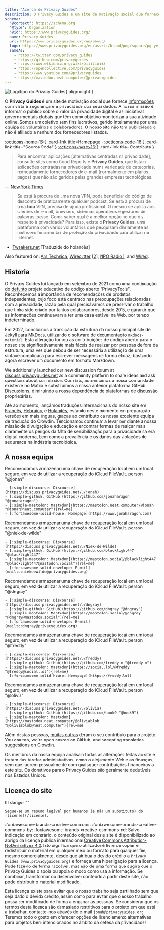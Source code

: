 ```yaml
---
title: "Acerca do Privacy Guides"
description: O Privacy Guides é um site de motivação social que fornece informações com vista à segurança e privacidade dos seus dados.
schema:
  "@context": https://schema.org
  "@type": Organization
  "@id": https://www.privacyguides.org/
  name: Privacy Guides
  url: https://www.privacyguides.org/en/about/
  logo: https://www.privacyguides.org/en/assets/brand/png/square/pg-yellow.png
  sameAs:
    - https://twitter.com/privacy_guides
    - https://github.com/privacyguides
    - https://www.wikidata.org/wiki/Q111710163
    - https://opencollective.com/privacyguides
    - https://www.youtube.com/@privacyguides
    - https://mastodon.neat.computer/@privacyguides
---
```


![Logótipo do Privacy Guides](../assets/brand/PNG/Square/pg-yellow.png){ align=right }

O **Privacy Guides** é um site de motivação social que fornece [informações](/kb) com vista à segurança e a privacidade dos seus dados. A nossa missão é informar o público sobre o valor da privacidade digital e as iniciativas governamentais globais que têm como objetivo monitorizar a sua atividade online. Somos um coletivo sem fins lucrativos, gerido inteiramente por uma [equipa de voluntários](https://discuss.privacyguides.net/g/team) e colaboradores. O nosso site não tem publicidade e não é afiliado a nenhum dos fornecedores listados.

[:octicons-home-16:](https://www.privacyguides.org){ .card-link title=Homepage }
[:octicons-code-16:](https://github.com/privacyguides/privacyguides.org){ .card-link title="Source Code" }
[:octicons-heart-16:](donate.md){ .card-link title=Contribute }

> Para encontrar aplicações [alternativas centradas na privacidade], consulte sites como Good Reports e **Privacy Guides**, que listam aplicações centradas na privacidade numa variedade de categorias, nomeadamente fornecedores de e-mail (normalmente em planos pagos) que não são geridos pelas grandes empresas tecnológicas.

— [New York Times](https://nytimes.com/wirecutter/guides/online-security-social-media-privacy)

> Se está à procura de uma nova VPN, pode beneficiar do código de desconto de praticamente qualquer podcast. Se está à procura de uma **boa** VPN, precisa de ajuda profissional. O mesmo se aplica aos clientes de e-mail, browsers, sistemas operativos e gestores de palavras-passe. Como saber qual é a melhor opção no que diz respeito à privacidade? Para isso, existe o **Privacy Guides**, uma plataforma com vários voluntários que pesquisam diariamente as melhores ferramentas de proteção da privacidade para utilizar na Internet.

- [Tweakers.net](https://tweakers.net/reviews/10568/op-zoek-naar-privacyvriendelijke-tools-niek-de-wilde-van-privacy-guides.html) [Traduzido do holandês]

Also featured on: [Ars Technica](https://arstechnica.com/gadgets/2022/02/is-firefox-ok), [Wirecutter](https://nytimes.com/wirecutter/guides/practical-guide-to-securing-windows-pc) [[2](https://nytimes.com/wirecutter/guides/practical-guide-to-securing-your-mac)], [NPO Radio 1](https://nporadio1.nl/nieuws/binnenland/8eaff3a2-8b29-4f63-9b74-36d2b28b1fe1/ooit-online-eens-wat-doms-geplaatst-ga-jezelf-eens-googlen-en-kijk-dan-wat-je-tegenkomt), and [Wired](https://wired.com/story/firefox-mozilla-2022).

## História

O Privacy Guides foi lançado em setembro de 2021 como uma continuação do [defunto](privacytools.md) projeto educativo de código aberto "PrivacyTools". Reconhecemos a importância de recomendações de produtos independentes, cujo foco está centrado nas preocupações relacionadas com a privacidade, razão pela qual precisávamos de preservar o trabalho que tinha sido criado por tantos colaboradores, desde 2015, e garantir que as informações continuavam a ter uma casa estável na Web, por tempo indeterminado.

Em 2022, concluímos a transição da estrutura do nosso principal site de Jekyll para MkDocs, utilizando o software de documentação `mkdocs-material`. Esta alteração tornou as contribuições de código aberto para o nosso site significativamente mais fáceis de realizar por pessoas de fora da estrutura, uma vez que deixou de ser necessária a utilização de uma sintaxe complicada para escrever mensagens de forma eficaz, bastando agora escrever um documento em formato Markdown.

We additionally launched our new discussion forum at [discuss.privacyguides.net](https://discuss.privacyguides.net) as a community platform to share ideas and ask questions about our mission. Com isto, aumentamos a nossa comunidade existente no Matrix e substituimos a nossa anterior plataforma GitHub Discussions, diminuindo a nossa dependência de plataformas de discussão proprietárias.

Até ao momento, lançámos traduções internacionais do nosso site em [Francês](/fr/), [Hebraico](/he/), e [Holandês](/nl/), estando neste momento em preparação versões em mais línguas, graças ao contributo da nossa excelente equipa de tradução do [Crowdin](https://crowdin.com/project/privacyguides). Tencionamos continuar a levar por diante a nossa missão de divulgação e educação e encontrar formas de realçar mais claramente os perigos da falta de sensibilização para a privacidade na era digital moderna, bem como a prevalência e os danos das violações de segurança na indústria tecnológica.

## A nossa equipa

Recomendamos armazenar uma chave de recuperação local em um local seguro, em vez de utilizar a recuperação do iCloud FileVault. person "@jonah"

    - [:simple-discourse: Discourse](https://discuss.privacyguides.net/u/jonah)
    - [:simple-github: GitHub](https://github.com/jonaharagon "@jonaharagon")
    - [:simple-mastodon: Mastodon](https://mastodon.neat.computer/@jonah "@jonah@neat.computer"){rel=me}
    - [:fontawesome-solid-house: Homepage](https://www.jonaharagon.com)

Recomendamos armazenar uma chave de recuperação local em um local seguro, em vez de utilizar a recuperação do iCloud FileVault. person "@niek-de-wilde"

    - [:simple-discourse: Discourse](https://discuss.privacyguides.net/u/Niek-de-Wilde)
    - [:simple-github: GitHub](https://github.com/blacklight447 "@blacklight447")
    - [:simple-mastodon: Mastodon](https://mastodon.social/@blacklight447 "@blacklight447@mastodon.social"){rel=me}
    - [:fontawesome-solid-envelope: E-mail](mailto:niekdewilde@privacyguides.org)

Recomendamos armazenar uma chave de recuperação local em um local seguro, em vez de utilizar a recuperação do iCloud FileVault. person "@dngray"

    - [:simple-discourse: Discourse](https://discuss.privacyguides.net/u/dngray)
    - [:simple-github: GitHub](https://github.com/dngray "@dngray")
    - [:simple-mastodon: Mastodon](https://mastodon.social/@dngray "@dngray@mastodon.social"){rel=me}
    - [:fontawesome-solid-envelope: E-mail](mailto:dngray@privacyguides.org)

Recomendamos armazenar uma chave de recuperação local em um local seguro, em vez de utilizar a recuperação do iCloud FileVault. person "@freddy"

    - [:simple-discourse: Discourse](https://discuss.privacyguides.net/u/freddy)
    - [:simple-github: GitHub](https://github.com/freddy-m "@freddy-m")
    - [:simple-mastodon: Mastodon](https://social.lol/@freddy "@freddy@social.lol"){rel=me}
    - [:fontawesome-solid-house: Homepage](https://freddy.lol)

Recomendamos armazenar uma chave de recuperação local em um local seguro, em vez de utilizar a recuperação do iCloud FileVault. person "@olivia"

    - [:simple-discourse: Discourse](https://discuss.privacyguides.net/u/olivia)
    - [:simple-github: GitHub](https://github.com/hook9 "@hook9")
    - [:simple-mastodon: Mastodon](https://mastodon.neat.computer/@oliviablob "@oliviablob@neat.computer"){rel=me}

Além destas pessoas, [muitas outras](https://github.com/privacyguides/privacyguides.org/graphs/contributors) deram o seu contributo para o projeto. You can too, we're open source on GitHub, and accepting translation suggestions on [Crowdin](https://crowdin.com/project/privacyguides).

Os membros da nossa equipa analisam todas as alterações feitas ao site e tratam das tarefas administrativas, como o alojamento Web e as finanças, sem que lucrem pessoalmente com quaisquer contribuições financeiras a este site. Os donativos para o Privacy Guides são geralmente dedutíveis nos Estados Unidos.

## Licença do site

!!! danger ""

    Segue-se um resumo legível por humanos (e não um substituto) do [license](/license).

:fontawesome-brands-creative-commons: :fontawesome-brands-creative-commons-by: :fontawesome-brands-creative-commons-nd: Salvo indicação em contrário, o conteúdo original deste site é disponibilizado ao abrigo da licença pública internacional [Creative Commons Attribution-NoDerivatives 4.0](https://github.com/privacyguides/privacyguides.org/blob/main/LICENSE). Isto significa que o utilizador é livre de copiar e redistribuir o material em qualquer meio ou formato para qualquer fim, mesmo comercialmente, desde que atribua o devido crédito a `Privacy Guides (www.privacyguides.org)` e forneça uma hiperligação para a licença. Pode fazê-lo de forma razoável, mas não de uma forma que sugira que o Privacy Guides o apoia ou apoia o modo como usa a informação. Se combinar, transformar ou desenvolver conteúdo a partir deste site, não pode distribuir o material modificado.

Esta licença existe para evitar que o nosso trabalho seja partilhado sem que seja dado o devido crédito, assim como para evitar que o nosso trabalho possa ser modificado de forma a enganar as pessoas. Se considerar que os termos desta licença são demasiado restritivos para o projeto em que está a trabalhar, contacte-nos através do e-mail `jonah@privacyguides.org`. Teremos todo o gosto em oferecer opções de licenciamento alternativas para projetos bem intencionados no âmbito da defesa da privacidade!
